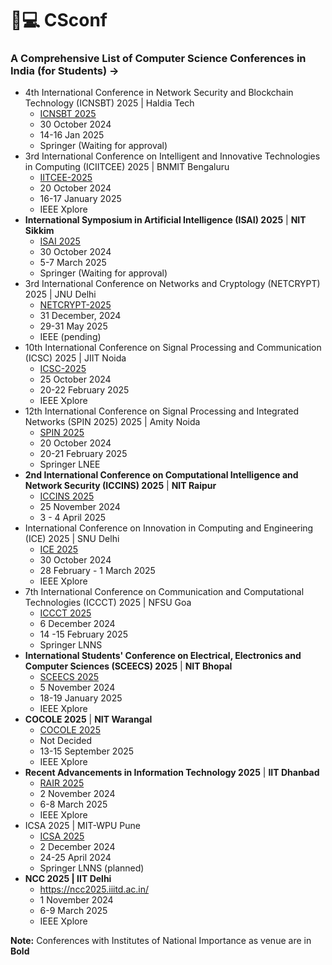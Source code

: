 # 🔖💻 CSconf
### A Comprehensive List of Computer Science Conferences in India (for Students) **→**
- 4th International Conference in Network Security and Blockchain Technology (ICNSBT) 2025 | Haldia Tech
    - [ICNSBT 2025](https://csikolkata.org/ICNSBT2025/)
    - 30 October 2024
    - 14-16 Jan 2025
    - Springer (Waiting for approval)
- 3rd International Conference on Intelligent and Innovative Technologies in Computing (ICIITCEE) 2025 | BNMIT Bengaluru
    - [IITCEE-2025](https://www.iciitcee.in/)
    - 20 October 2024
    - 16-17 January 2025
    - IEEE Xplore
- **International Symposium in Artificial Intelligence (ISAI) 2025** | **NIT Sikkim**
    - [ISAI 2025](https://csikolkata.org/ISAI2025/)
    - 30 October 2024
    - 5-7 March 2025
    - Springer (Waiting for approval)
- 3rd International Conference on Networks and Cryptology (NETCRYPT) 2025 | JNU Delhi
    - [NETCRYPT-2025](https://www.netcrypt.org.in/special)
    - 31 December, 2024
    - 29-31 May 2025
    - IEEE (pending)
- 10th International Conference on Signal Processing and Communication (ICSC) 2025 | JIIT Noida
    - [ICSC-2025](https://www.jiit.ac.in/jiit/ICSC/)
    - 25 October 2024
    - 20-22 February 2025
    - IEEE Xplore
- 12th International Conference on Signal Processing and Integrated Networks (SPIN 2025) 2025 | Amity Noida
    - [SPIN 2025](https://www.amity.edu/spin2025/default.aspx)
    - 20 October 2024
    - 20-21 February 2025
    - Springer LNEE
- **2nd International Conference on Computational Intelligence and Network Security (ICCINS) 2025** | **NIT Raipur**
    - [ICCINS 2025](https://iccin.nitrr.ac.in/index.php/conferenceVenue)
    - 25 November 2024
    - 3 - 4 April 2025
- International Conference on Innovation in Computing and Engineering (ICE) 2025 | SNU Delhi
    - [ICE 2025](https://snuice.in/)
    - 30 October 2024
    - 28 February - 1 March 2025
    - IEEE Xplore
- 7th International Conference on Communication and Computational Technologies (ICCCT) 2025 | NFSU Goa
    - [ICCCT 2025](https://www.scrs.in/public/conference/iccct2025)
    - 6 December 2024
    - 14 -15 February 2025
    - Springer LNNS
- **International Students' Conference on Electrical, Electronics and Computer Sciences (SCEECS) 2025** | **NIT Bhopal**
    - [SCEECS 2025](https://sceecs.ieeenitb.com/)
    - 5 November 2024
    - 18-19 January 2025
    - IEEE Xplore
- **COCOLE 2025** | **NIT Warangal**
    - [COCOLE 2025](https://ic-cocole.in/index.php#)
    - Not Decided
    - 13-15 September 2025
    - IEEE Xplore
- **Recent Advancements in Information Technology 2025** | **IIT Dhanbad**
    - [RAIR 2025](https://people.iitism.ac.in/~rait/)
    - 2 November 2024
    - 6-8 March 2025
    - IEEE Xplore
- ICSA 2025 | MIT-WPU Pune
    - [ICSA 2025](https://sites.google.com/view/icisa2025)
    - 2 December 2024
    - 24-25 April 2024
    - Springer LNNS (planned)
- **NCC 2025 | IIT Delhi**
    - https://ncc2025.iiitd.ac.in/
    - 1 November 2024
    - 6-9 March 2025
    - IEEE Xplore

**Note:** Conferences with Institutes of National Importance as venue are in **Bold**
